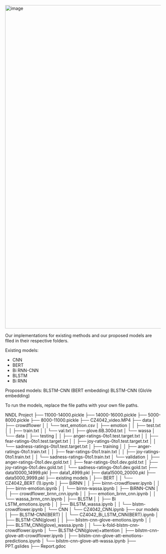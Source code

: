<img width="1047" alt="image" src="https://user-images.githubusercontent.com/62319036/210044374-7d8e2728-ae4f-4e3c-8238-3380d24ff6ab.png">

Our implementations for existing methods and our proposed models are flled in their respective folders. 

Existing models:
- CNN
- BERT
- Bi RNN-CNN
- BLSTM
- Bi RNN

Proposed models:
BLSTM-CNN (BERT embedding)
BLSTM-CNN (GloVe embedding)

To run the models, replace the file paths with your own file paths. 

NNDL Project
├── 11000-14000.pickle
├── 14000-16000.pickle
├── 5000-8000.pickle
├── 8000-11000.pickle
├── CZ4042_video.MP4
├── data
│   ├── crowdflower
│   │   └── text_emotion.csv
│   ├── emotion
│   │   ├── test.txt
│   │   ├── train.txt
│   │   └── val.txt
│   ├── glove.6B.300d.txt
│   └── wassa
│       └── data
│           ├── testing
│           │   ├── anger-ratings-0to1.test.target.txt
│           │   ├── fear-ratings-0to1.test.target.txt
│           │   ├── joy-ratings-0to1.test.target.txt
│           │   └── sadness-ratings-0to1.test.target.txt
│           ├── training
│           │   ├── anger-ratings-0to1.train.txt
│           │   ├── fear-ratings-0to1.train.txt
│           │   ├── joy-ratings-0to1.train.txt
│           │   └── sadness-ratings-0to1.train.txt
│           └── validation
│               ├── anger-ratings-0to1.dev.gold.txt
│               ├── fear-ratings-0to1.dev.gold.txt
│               ├── joy-ratings-0to1.dev.gold.txt
│               └── sadness-ratings-0to1.dev.gold.txt
├── data10000_14999.pkl
├── data1_4999.pkl
├── data15000_20000.pkl
├── data5000_9999.pkl
├── existing models
│   ├── BERT
│   │   └── CZ4042_BERT (1).ipynb
│   ├── BiRNN
│   │   ├── birnn-crowdflower.ipynb
│   │   ├── birnn-emotion.ipynb
│   │   └── birnn-wassa.ipynb
│   ├── BiRNN-CNN
│   │   ├── crowdflower_brnn_cnn.ipynb
│   │   ├── emotion_brnn_cnn.ipynb
│   │   └── wassa_brnn_cnn.ipynb
│   ├── BLSTM
│   │   ├── Bi LSTM_emotions.ipynb
│   │   ├── BiLSTM_wassa.ipynb
│   │   └── blstm-crowdflower.ipynb
│   └── CNN
│       └── CZ4042_CNN.ipynb
├── our models
│   ├── BLSTM-CNN(BERT)
│   │   └── CZ4042_Bi_LSTM_CNN(BERT).ipynb
│   ├── BLSTM-CNN(glove)
│   │   ├── bilstm-cnn-glove-emotions.ipynb
│   │   ├── BLSTM_CNN(glove)_wassa.ipynb
│   │   └── k-fold-blstm-cnn-crowdflower.ipynb
│   └── BLSTM-CNN(glove)+attention
│       ├── bilstm-cnn-glove-att-crowdflower.ipynb
│       ├── bilstm-cnn-glove-att-emotions-predictions.ipynb
│       └── bilstm-cnn-glove-att-wassa.ipynb
├── PPT.gslides
├── Report.gdoc
